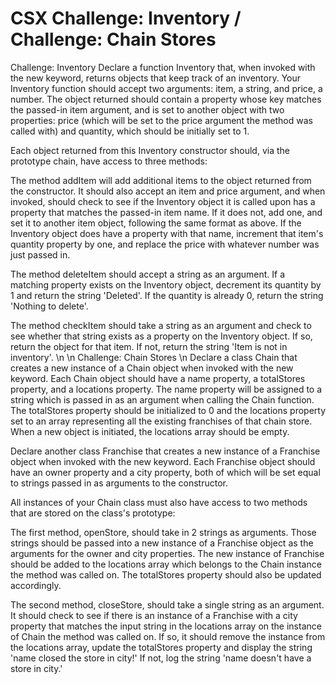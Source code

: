 # CSX Challenge: Inventory / Challenge: Chain Stores

Challenge: Inventory
Declare a function Inventory that, when invoked with the new keyword, returns objects that keep track of an inventory. Your Inventory function should accept two arguments: item, a string, and price, a number. The object returned should contain a property whose key matches the passed-in item argument, and is set to another object with two properties: price (which will be set to the price argument the method was called with) and quantity, which should be initially set to 1.

Each object returned from this Inventory constructor should, via the prototype chain, have access to three methods:

The method addItem will add additional items to the object returned from the constructor. It should also accept an item and price argument, and when invoked, should check to see if the Inventory object it is called upon has a property that matches the passed-in item name. If it does not, add one, and set it to another item object, following the same format as above. If the Inventory object does have a property with that name, increment that item's quantity property by one, and replace the price with whatever number was just passed in.

The method deleteItem should accept a string as an argument. If a matching property exists on the Inventory object, decrement its quantity by 1 and return the string 'Deleted'. If the quantity is already 0, return the string 'Nothing to delete'.

The method checkItem should take a string as an argument and check to see whether that string exists as a property on the Inventory object. If so, return the object for that item. If not, return the string 'Item is not in inventory'.
\n
\n
Challenge: Chain Stores \n
Declare a class Chain that creates a new instance of a Chain object when invoked with the new keyword. Each Chain object should have a name property, a totalStores property, and a locations property. The name property will be assigned to a string which is passed in as an argument when calling the Chain function. The totalStores property should be initialized to 0 and the locations property set to an array representing all the existing franchises of that chain store. When a new object is initiated, the locations array should be empty.

Declare another class Franchise that creates a new instance of a Franchise object when invoked with the new keyword. Each Franchise object should have an owner property and a city property, both of which will be set equal to strings passed in as arguments to the constructor.

All instances of your Chain class must also have access to two methods that are stored on the class's prototype:

The first method, openStore, should take in 2 strings as arguments. Those strings should be passed into a new instance of a Franchise object as the arguments for the owner and city properties. The new instance of Franchise should be added to the locations array which belongs to the Chain instance the method was called on. The totalStores property should also be updated accordingly.

The second method, closeStore, should take a single string as an argument. It should check to see if there is an instance of a Franchise with a city property that matches the input string in the locations array on the instance of Chain the method was called on. If so, it should remove the instance from the locations array, update the totalStores property and display the string 'name closed the store in city!' If not, log the string 'name doesn't have a store in city.'
